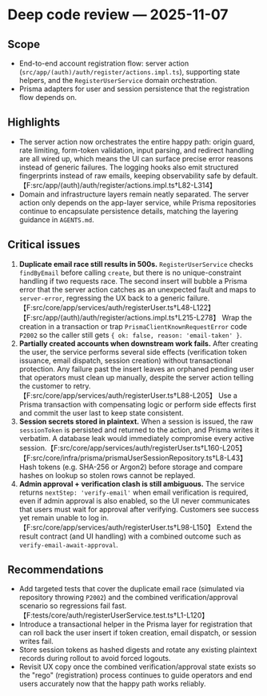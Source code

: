 # Deep code review — 2025-11-07

## Scope
- End-to-end account registration flow: server action (`src/app/(auth)/auth/register/actions.impl.ts`), supporting state helpers, and the `RegisterUserService` domain orchestration.
- Prisma adapters for user and session persistence that the registration flow depends on.

## Highlights
- The server action now orchestrates the entire happy path: origin guard, rate limiting, form-token validation, input parsing, and redirect handling are all wired up, which means the UI can surface precise error reasons instead of generic failures. The logging hooks also emit structured fingerprints instead of raw emails, keeping observability safe by default.【F:src/app/(auth)/auth/register/actions.impl.ts†L82-L314】
- Domain and infrastructure layers remain neatly separated. The server action only depends on the app-layer service, while Prisma repositories continue to encapsulate persistence details, matching the layering guidance in `AGENTS.md`.

## Critical issues
1. **Duplicate email race still results in 500s.** `RegisterUserService` checks `findByEmail` before calling `create`, but there is no unique-constraint handling if two requests race. The second insert will bubble a Prisma error that the server action catches as an unexpected fault and maps to `server-error`, regressing the UX back to a generic failure.【F:src/core/app/services/auth/registerUser.ts†L48-L122】【F:src/app/(auth)/auth/register/actions.impl.ts†L215-L278】 Wrap the creation in a transaction or trap `PrismaClientKnownRequestError` code `P2002` so the caller still gets `{ ok: false, reason: 'email-taken' }`.
2. **Partially created accounts when downstream work fails.** After creating the user, the service performs several side effects (verification token issuance, email dispatch, session creation) without transactional protection. Any failure past the insert leaves an orphaned pending user that operators must clean up manually, despite the server action telling the customer to retry.【F:src/core/app/services/auth/registerUser.ts†L88-L205】 Use a Prisma transaction with compensating logic or perform side effects first and commit the user last to keep state consistent.
3. **Session secrets stored in plaintext.** When a session is issued, the raw `sessionToken` is persisted and returned to the action, and Prisma writes it verbatim. A database leak would immediately compromise every active session.【F:src/core/app/services/auth/registerUser.ts†L160-L205】【F:src/core/infra/prisma/prismaUserSessionRepository.ts†L8-L43】 Hash tokens (e.g. SHA-256 or Argon2) before storage and compare hashes on lookup so stolen rows cannot be replayed.
4. **Admin approval + verification clash is still ambiguous.** The service returns `nextStep: 'verify-email'` when email verification is required, even if admin approval is also enabled, so the UI never communicates that users must wait for approval after verifying. Customers see success yet remain unable to log in.【F:src/core/app/services/auth/registerUser.ts†L98-L150】 Extend the result contract (and UI handling) with a combined outcome such as `verify-email-await-approval`.

## Recommendations
- Add targeted tests that cover the duplicate email race (simulated via repository throwing `P2002`) and the combined verification/approval scenario so regressions fail fast.【F:tests/core/auth/registerUserService.test.ts†L1-L120】
- Introduce a transactional helper in the Prisma layer for registration that can roll back the user insert if token creation, email dispatch, or session writes fail.
- Store session tokens as hashed digests and rotate any existing plaintext records during rollout to avoid forced logouts.
- Revisit UX copy once the combined verification/approval state exists so the "rego" (registration) process continues to guide operators and end users accurately now that the happy path works reliably.
